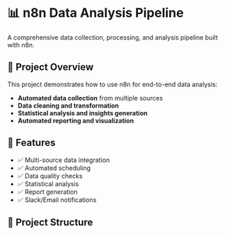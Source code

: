 # 📊 n8n Data Analysis Pipeline

A comprehensive data collection, processing, and analysis pipeline built with n8n.

## 🎯 Project Overview

This project demonstrates how to use n8n for end-to-end data analysis:
- **Automated data collection** from multiple sources
- **Data cleaning and transformation**
- **Statistical analysis and insights generation**
- **Automated reporting and visualization**

## 🚀 Features

- ✅ Multi-source data integration
- ✅ Automated scheduling
- ✅ Data quality checks
- ✅ Statistical analysis
- ✅ Report generation
- ✅ Slack/Email notifications

## 📁 Project Structure
